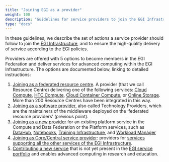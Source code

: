 ```yaml
---
title: "Joining EGI as a provider"
weight: 100
description: "Guidelines for service providers to join the EGI Infrastructure"
type: "docs"
---
```


In these guidelines, we describe the set of actions a service provider should
follow to join the [EGI Infrastructure](https://www.egi.eu/egi-infrastructure/),
and to ensure the high-quality delivery of service according to the EGI
policies.

Providers are offered with 5 options to become members in the EGI Federation and
deliver services for advanced computing within the EGI Infrastructure. The
options are documented below, linking to detailed instructions:

1. [Joining as a federated resource centre](../joining/federated-resource-centre).
   A provider (that we call Resource Centre) delivering one of the following
   services: [Cloud Compute](https://www.egi.eu/service/cloud-compute/),
   [HTC Compute](https://www.egi.eu/service/high-throughput-compute/),
   [Cloud Container Compute](https://www.egi.eu/service/cloud-container-compute/),
   or [Online Storage](https://www.egi.eu/service/online-storage/). More than
   200 Resource Centres have been integrated in this way.
2. [Joining as a software provider](../joining/technology-provider/), also
   called Technology Providers, which are the maintainers of the middleware
   deployed on the ‘federated resource providers’ (previous point).
3. [Joining as a new provider](../joining/new-provider/) for an existing
   platform service in the Compute and Data Federation or the Platform services,
   such as [DataHub](https://www.egi.eu/service/datahub/),
   [Notebooks](https://www.egi.eu/service/notebooks/),
   [Training Infrastructure](https://www.egi.eu/service/training-infrastructure/),
   and [Workload Manager](https://www.egi.eu/service/workload-manager/)
4. [Joining as Core/Central service provider](../joining/core-service/):
   providers for
   [services supporting all the other services of the EGI Infrastructure](https://www.egi.eu/services/federation/).
5. [Contributing a new service](../joining/new-service/) that is not yet present
   in the [EGI service portfolio](https://www.egi.eu/services/research/) and
   enables advanced computing in research and education.
